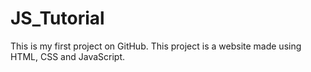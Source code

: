# JS_Tutorial
This is my first project on GitHub.
This project is a website made using HTML, CSS and JavaScript.
